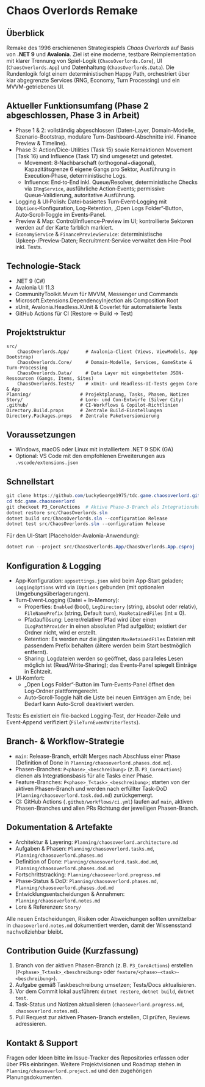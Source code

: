 # Chaos Overlords Remake

## Überblick
Remake des 1996 erschienenen Strategiespiels *Chaos Overlords* auf Basis von **.NET 9** und **Avalonia**. Ziel ist eine moderne, testbare Reimplementation mit klarer Trennung von Spiel-Logik (`ChaosOverlords.Core`), UI (`ChaosOverlords.App`) und Datenhaltung (`ChaosOverlords.Data`). Die Rundenlogik folgt einem deterministischen Happy Path, orchestriert über klar abgegrenzte Services (RNG, Economy, Turn Processing) und ein MVVM-getriebenes UI.

## Aktueller Funktionsumfang (Phase 2 abgeschlossen, Phase 3 in Arbeit)
- Phase 1 & 2: vollständig abgeschlossen (Daten-Layer, Domain-Modelle, Szenario-Bootstrap, modulare Turn-Dashboard-Abschnitte inkl. Finance Preview & Timeline).
- Phase 3: Action/Dice-Utilities (Task 15) sowie Kernaktionen Movement (Task 16) und Influence (Task 17) sind umgesetzt und getestet.
	- Movement: 8‑Nachbarschaft (orthogonal+diagonal), Kapazitätsgrenze 6 eigene Gangs pro Sektor, Ausführung in Execution‑Phase, deterministische Logs.
	- Influence: End‑to‑End inkl. Queue/Resolver, deterministische Checks via `IRngService`, ausführliche Action‑Events; permissive Queue‑Validierung, autoritative Ausführung.
- Logging & UI‑Polish: Datei‑basiertes Turn‑Event‑Logging mit `IOptions`‑Konfiguration, Log‑Retention, „Open Logs Folder“‑Button, Auto‑Scroll‑Toggle im Events‑Panel.
- Preview & Map: Control/Influence‑Preview im UI; kontrollierte Sektoren werden auf der Karte farblich markiert.
- `EconomyService` & `FinancePreviewService`: deterministische Upkeep-/Preview‑Daten; Recruitment‑Service verwaltet den Hire‑Pool inkl. Tests.

## Technologie-Stack
- .NET 9 (C#)
- Avalonia UI 11.3
- CommunityToolkit.Mvvm für MVVM, Messenger und Commands
- Microsoft.Extensions.DependencyInjection als Composition Root
- xUnit, Avalonia.Headless.XUnit & Coverlet für automatisierte Tests
- GitHub Actions für CI (Restore → Build → Test)

## Projektstruktur
```
src/
	ChaosOverlords.App/      # Avalonia-Client (Views, ViewModels, App Bootstrap)
	ChaosOverlords.Core/     # Domain-Modelle, Services, GameState & Turn-Processing
	ChaosOverlords.Data/     # Data Layer mit eingebetteten JSON-Ressourcen (Gangs, Items, Sites)
	ChaosOverlords.Tests/    # xUnit- und Headless-UI-Tests gegen Core & App
Planning/                  # Projektplanung, Tasks, Phasen, Notizen
Story/                     # Lore- und Con-Entwürfe (Silver City)
.github/                   # CI-Workflows & Copilot-Richtlinien
Directory.Build.props      # Zentrale Build-Einstellungen
Directory.Packages.props   # Zentrale Paketversionierung
```

## Voraussetzungen
- Windows, macOS oder Linux mit installiertem .NET 9 SDK (GA)
- Optional: VS Code mit den empfohlenen Erweiterungen aus `.vscode/extensions.json`

## Schnellstart
```powershell
git clone https://github.com/LuckyGeorge1975/tdc.game.chaosoverlord.git
cd tdc.game.chaosoverlord
git checkout P3_CoreActions  # Aktive Phase-3-Branch als Integrationsbasis
dotnet restore src/ChaosOverlords.sln
dotnet build src/ChaosOverlords.sln --configuration Release
dotnet test src/ChaosOverlords.sln --configuration Release
```

Für den UI-Start (Placeholder-Avalonia-Anwendung):
```powershell
dotnet run --project src/ChaosOverlords.App/ChaosOverlords.App.csproj
```

## Konfiguration & Logging

- App‑Konfiguration: `appsettings.json` wird beim App‑Start geladen; `LoggingOptions` wird via `IOptions` gebunden (mit optionalen Umgebungsüberlagerungen).
- Turn‑Event‑Logging (Datei + In‑Memory):
	- Properties: `Enabled` (bool), `LogDirectory` (string, absolut oder relativ), `FileNamePrefix` (string, Default `turn`), `MaxRetainedFiles` (int ≥ 0).
	- Pfadauflösung: Leerer/relativer Pfad wird über einen `ILogPathProvider` in einen absoluten Pfad aufgelöst; existiert der Ordner nicht, wird er erstellt.
	- Retention: Es werden nur die jüngsten `MaxRetainedFiles` Dateien mit passendem Prefix behalten (ältere werden beim Start bestmöglich entfernt).
	- Sharing: Logdateien werden so geöffnet, dass paralleles Lesen möglich ist (Read/Write‑Sharing); das Events‑Panel spiegelt Einträge in Echtzeit.
- UI‑Komfort:
	- „Open Logs Folder“‑Button im Turn‑Events‑Panel öffnet den Log‑Ordner plattformgerecht.
	- Auto‑Scroll‑Toggle hält die Liste bei neuen Einträgen am Ende; bei Bedarf kann Auto‑Scroll deaktiviert werden.

Tests: Es existiert ein file‑backed Logging‑Test, der Header‑Zeile und Event‑Append verifiziert (`FileTurnEventWriterTests`).

## Branch- & Workflow-Strategie
- `main`: Release-Branch, erhält Merges nach Abschluss einer Phase (Definition of Done in `Planning/chaosoverlord.phases.dod.md`).
- Phasen-Branches: `P<phase>_<beschreibung>` (z. B. `P3_CoreActions`) dienen als Integrationsbasis für alle Tasks einer Phase.
- Feature-Branches: `P<phase>_T<task>_<beschreibung>`; starten von der aktiven Phasen-Branch und werden nach erfüllter Task-DoD (`Planning/chaosoverlord.task.dod.md`) zurückgemergt.
- CI: GitHub Actions (`.github/workflows/ci.yml`) laufen auf `main`, aktiven Phasen-Branches und allen PRs Richtung der jeweiligen Phasen-Branch.

## Dokumentation & Artefakte
- Architektur & Layering: `Planning/chaosoverlord.architecture.md`
- Aufgaben & Phasen: `Planning/chaosoverlord.tasks.md`, `Planning/chaosoverlord.phases.md`
- Definition of Done: `Planning/chaosoverlord.task.dod.md`, `Planning/chaosoverlord.phases.dod.md`
- Fortschrittstracking: `Planning/chaosoverlord.progress.md`
- Phase‑Status & DoD: `Planning/chaosoverlord.phases.md`, `Planning/chaosoverlord.phases.dod.md`
- Entwicklungsentscheidungen & Annahmen: `Planning/chaosoverlord.notes.md`
- Lore & Referenzen: `Story/`

Alle neuen Entscheidungen, Risiken oder Abweichungen sollten unmittelbar in `chaosoverlord.notes.md` dokumentiert werden, damit der Wissensstand nachvollziehbar bleibt.

## Contribution Guide (Kurzfassung)
1. Branch von der aktiven Phasen-Branch (z. B. `P3_CoreActions`) erstellen (`P<phase>_T<task>_<beschreibung>` oder `feature/<phase>-<task>-<beschreibung>`).
2. Aufgabe gemäß Taskbeschreibung umsetzen; Tests/Docs aktualisieren.
3. Vor dem Commit lokal ausführen: `dotnet restore`, `dotnet build`, `dotnet test`.
4. Task-Status und Notizen aktualisieren (`chaosoverlord.progress.md`, `chaosoverlord.notes.md`).
5. Pull Request zur aktiven Phasen-Branch erstellen, CI prüfen, Reviews adressieren.

## Kontakt & Support
Fragen oder Ideen bitte im Issue-Tracker des Repositories erfassen oder über PRs einbringen. Weitere Projektvisionen und Roadmap stehen in `Planning/chaosoverlord.project.md` und den zugehörigen Planungsdokumenten.
